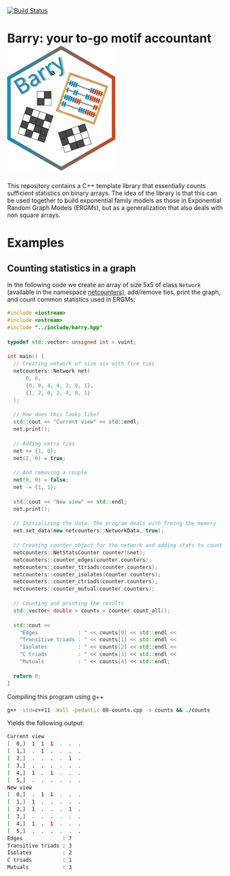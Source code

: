 [![Build Status](https://travis-ci.com/USCbiostats/barry.svg?branch=master)](https://travis-ci.com/USCbiostats/barry)

<h1>Barry: your to-go motif accountant<img src="logo.svg" style="max-width:300px;width:50%;"></h1>


This repository contains a C++ template library that essentially counts sufficient statistics
on binary arrays. The idea of the library is that this can be used together to build exponential
family models as those in Exponential Random Graph Models (ERGMs), but as a generalization that
also deals with non square arrays.

# Examples

## Counting statistics in a graph

In the following code we create an array of size 5x5 of class `Network`
(available in the namespace [netcounters](https://uscbiostats.github.io/barry/namespacebarry_1_1counters_1_1network.html)), add/remove ties, print the
graph, and count common statistics used in ERGMs:

```cpp
#include <iostream>
#include <ostream>
#include "../include/barry.hpp"

typedef std::vector< unsigned int > vuint;

int main() {
  // Creating network of size six with five ties
  netcounters::Network net(
      6, 6,
      {0, 0, 4, 4, 2, 0, 1},
      {1, 2, 0, 2, 4, 0, 1}
  );
  
  // How does this looks like?
  std::cout << "Current view" << std::endl;
  net.print();
  
  // Adding extra ties
  net += {1, 0};
  net(2, 0) = true;
  
  // And removing a couple
  net(0, 0) = false;
  net -= {1, 1};

  std::cout << "New view" << std::endl;  
  net.print();
  
  // Initializing the data. The program deals with freing the memory
  net.set_data(new netcounters::NetworkData, true);

  // Creating counter object for the network and adding stats to count
  netcounters::NetStatsCounter counter(&net);
  netcounters::counter_edges(counter.counters);
  netcounters::counter_ttriads(counter.counters);
  netcounters::counter_isolates(counter.counters);
  netcounters::counter_ctriads(counter.counters);
  netcounters::counter_mutual(counter.counters);
  
  // Counting and printing the results
  std::vector< double > counts = counter.count_all();
  
  std::cout <<
    "Edges             : " << counts[0] << std::endl <<
    "Transitive triads : " << counts[1] << std::endl <<
    "Isolates          : " << counts[2] << std::endl <<
    "C triads          : " << counts[3] << std::endl <<
    "Mutuals           : " << counts[4] << std::endl;
  
  return 0;
}
```

Compiling this program using g++

```bash
g++ -std=c++11 -Wall -pedantic 08-counts.cpp -o counts && ./counts
```

Yields the following output:

```bash
Current view
[  0,]  1  1  1  .  .  . 
[  1,]  .  1  .  .  .  . 
[  2,]  .  .  .  .  1  . 
[  3,]  .  .  .  .  .  . 
[  4,]  1  .  1  .  .  . 
[  5,]  .  .  .  .  .  . 
New view
[  0,]  .  1  1  .  .  . 
[  1,]  1  .  .  .  .  . 
[  2,]  1  .  .  .  1  . 
[  3,]  .  .  .  .  .  . 
[  4,]  1  .  1  .  .  . 
[  5,]  .  .  .  .  .  . 
Edges             : 7
Transitive triads : 3
Isolates          : 2
C triads          : 1
Mutuals           : 3
```


<!--
# Design considerations (old)

## Data structures

For start, the main class object should hold the following:

* **The array structure** Right now, we are thinking on dealing with an `std::unordered_map` type
  of structure since search/addition/removel operations have constant average time.
  
* **Pointer to undefined structure** Besides of the graph itself, the data may be acompained
  by other datasets, for example, in the case of genetic annotation we may have the current
  state of some genes, i.e., a binary vector.

* **Structural constrains** Having arrays specifying the blocked spaces of the array. This,
  in principle, could affect all operations related to modifying the array, e.g. if the
  pair `(i, j)` is blocked, then no addition/deletion can be done on that respect.

  The structural constrains may be better reflected as a counterpart: free blocks. This
  way, any algorithm that needs to iterate through cells that can be changed can use its
  counter part. 

  Enumeration of both sets would have in total $n \times m$ unordered pairs. One problem of this
  is the fact that this type of data structure is unefficient as it can grow too fast. Yet,
  the whole idea of this C++ library is to be able to fully enumerate support of arrays, so
  problems that need to deal with larger datasets may not be suitable for this approach.
  
## Algorithms to implement

* **Counters** Users should be able to define counters using change statistics. From the
  ERGM literature, we know that change statistics can be a very efficient way of counting
  when we have a Markov process. In our case, since we will be doing exhaustive ennumeration,
  a good an efficient way of counting statistics is counting as we add/remove zeros.
  
  Counters should have the following implementation:
  
  ```cpp
  double counter_[name](const Array & x, unsigned int row, unsigned int col) {
    // Visit neighbors
    Array::local_iterator iter(x, row, col);
    double counts = 0;
    for (auto i = iter.begin(); i != iter.end(); ++i) {
      ...[do your thing]...
      counts += ...
    }
    
    return counts;
  }
  ```
  
* **Constrained Exhaust enumeration** Exhaust enumeration can be done using recursive algorithms
  activating and deactivating cells in the array. One nice feature would be to allow users
  to specify constrained, essentially blocked, cells in the array. This would go together with 
  the counters.
  
  The constrains can just be `std::unordered_map` objects in which the coordinates of the 
  cells that need to be blocked are specified. Some standard constrains can be:
  
  - Blocks (ranges).
  - Symmetry (in the case of square, undirected graphs).
  
  Furthermore, we should, at least in principle, allow the user to speficy default values
  for the blocked cells (0/1).

* **Array changes** Addition and deletion of 0/1 states. If we use `std::unordered_map`
  this should be straight forward. Perhaps just making an alias or binary operator, e.g.

  ```cpp
  X += (i, j);
  X.add(i, j);
  X.rm(i, j);
  ```

* **Markov Chains** This would be nice to have, but not necesary for now. The idea
  is to have various types of algorithms to implement transitions to new states, 
  for example

  - Randomly adding/removing new pairs.
  - Unconstrained endpoints-switching/swap.
  - Constrained endpoints-swap.

  The constrained component can be related to the graph constrains specified part 
  of the countner.

* **Estimate support size** Do this conditioning on the constrains. This should be
  rather straight forward. The support of the set should be defined by
  
  $$
  2^{(n\times m - |blocked|)}
  $$

  Where $blocked$ is the set of blocked cells.

To-do: https://github.com/codecov/example-cpp11/blob/master/.travis.yml

-->
